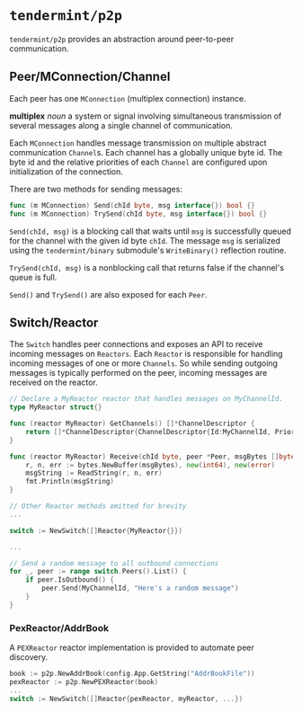 # `tendermint/p2p`

`tendermint/p2p` provides an abstraction around peer-to-peer communication.<br/>

## Peer/MConnection/Channel

Each peer has one `MConnection` (multiplex connection) instance.

__multiplex__ *noun* a system or signal involving simultaneous transmission of
several messages along a single channel of communication.

Each `MConnection` handles message transmission on multiple abstract communication
`Channel`s.  Each channel has a globally unique byte id.
The byte id and the relative priorities of each `Channel` are configured upon
initialization of the connection.

There are two methods for sending messages:
```go
func (m MConnection) Send(chId byte, msg interface{}) bool {}
func (m MConnection) TrySend(chId byte, msg interface{}) bool {}
```

`Send(chId, msg)` is a blocking call that waits until `msg` is successfully queued
for the channel with the given id byte `chId`.  The message `msg` is serialized
using the `tendermint/binary` submodule's `WriteBinary()` reflection routine.

`TrySend(chId, msg)` is a nonblocking call that returns false if the channel's
queue is full.

`Send()` and `TrySend()` are also exposed for each `Peer`.

## Switch/Reactor

The `Switch` handles peer connections and exposes an API to receive incoming messages
on `Reactors`.  Each `Reactor` is responsible for handling incoming messages of one
or more `Channels`.  So while sending outgoing messages is typically performed on the peer,
incoming messages are received on the reactor.

```go
// Declare a MyReactor reactor that handles messages on MyChannelId.
type MyReactor struct{}

func (reactor MyReactor) GetChannels() []*ChannelDescriptor {
    return []*ChannelDescriptor{ChannelDescriptor{Id:MyChannelId, Priority: 1}}
}

func (reactor MyReactor) Receive(chId byte, peer *Peer, msgBytes []byte) {
    r, n, err := bytes.NewBuffer(msgBytes), new(int64), new(error)
    msgString := ReadString(r, n, err)
    fmt.Println(msgString)
}

// Other Reactor methods omitted for brevity
...

switch := NewSwitch([]Reactor{MyReactor{}})

...

// Send a random message to all outbound connections
for _, peer := range switch.Peers().List() {
    if peer.IsOutbound() {
        peer.Send(MyChannelId, "Here's a random message")
    }
}
```

### PexReactor/AddrBook

A `PEXReactor` reactor implementation is provided to automate peer discovery.

```go
book := p2p.NewAddrBook(config.App.GetString("AddrBookFile"))
pexReactor := p2p.NewPEXReactor(book)
...
switch := NewSwitch([]Reactor{pexReactor, myReactor, ...})
```
